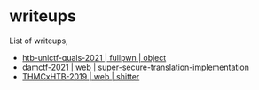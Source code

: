 # writeups
List of writeups,

- [htb-unictf-quals-2021 | fullpwn | object](https://github.com/morph3/writeups/blob/main/htb-unictf-quals-2021/fullpwn/object/README.md)
- [damctf-2021 | web | super-secure-translation-implementation](https://github.com/morph3/writeups/blob/main/damctf-2021/web/super-secure-translation-implementation/README.md)
- [THMCxHTB-2019 | web | shitter](https://github.com/morph3/writeups/blob/main/THMCxHTB-2019/web/shitter/README.md)
